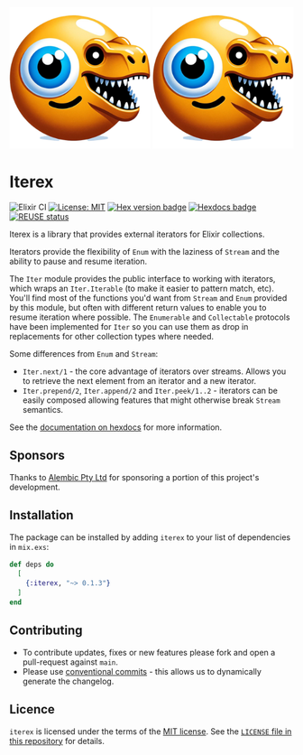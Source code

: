 <!--
SPDX-FileCopyrightText: 2023 Alembic Pty Ltd
SPDX-FileCopyrightText: 2023 James Harton
SPDX-FileCopyrightText: 2023 Zach Daniel

SPDX-License-Identifier: MIT
-->

<img src="https://github.com/ash-project/iterex/blob/main/logos/iterex-logo-small.png?raw=true#gh-light-mode-only" alt="Logo Light" width="250">
<img src="https://github.com/ash-project/iterex/blob/main/logos/iterex-logo-small.png?raw=true#gh-dark-mode-only" alt="Logo Dark" width="250">

# Iterex

![Elixir CI](https://github.com/ash-project/iterex/actions/workflows/elixir.yml/badge.svg)
[![License: MIT](https://img.shields.io/badge/License-MIT-yellow.svg)](https://opensource.org/licenses/MIT)
[![Hex version badge](https://img.shields.io/hexpm/v/iterex.svg)](https://hex.pm/packages/iterex)
[![Hexdocs badge](https://img.shields.io/badge/docs-hexdocs-purple)](https://hexdocs.pm/iterex)
[![REUSE status](https://api.reuse.software/badge/github.com/ash-project/iterex)](https://api.reuse.software/info/github.com/ash-project/iterex)

Iterex is a library that provides external iterators for Elixir collections.

Iterators provide the flexibility of `Enum` with the laziness of `Stream` and the ability to pause and resume iteration.

The `Iter` module provides the public interface to working with iterators, which wraps an `Iter.Iterable` (to make it easier to pattern match, etc). You'll find most of the functions you'd want from `Stream` and `Enum` provided by this module, but often with different return values to enable you to resume iteration where possible. The `Enumerable` and `Collectable` protocols have been implemented for `Iter` so you can use them as drop in replacements for other collection types where needed.

Some differences from `Enum` and `Stream`:

- `Iter.next/1` - the core advantage of iterators over streams. Allows you to retrieve the next element from an iterator and a new iterator.
- `Iter.prepend/2`, `Iter.append/2` and `Iter.peek/1..2` - iterators can be easily composed allowing features that might otherwise break `Stream` semantics.

See the [documentation on hexdocs](https://hexdocs.pm/iterex) for more information.

## Sponsors

Thanks to [Alembic Pty Ltd](https://alembic.com.au/) for sponsoring a portion of
this project's development.

## Installation

The package can be installed by adding `iterex` to your list of dependencies in `mix.exs`:

```elixir
def deps do
  [
    {:iterex, "~> 0.1.3"}
  ]
end
```

## Contributing

- To contribute updates, fixes or new features please fork and open a pull-request against `main`.
- Please use [conventional commits](https://www.conventionalcommits.org/en/v1.0.0/) - this allows us to dynamically generate the changelog.

## Licence

`iterex` is licensed under the terms of the [MIT license](https://opensource.org/licenses/MIT). See the [`LICENSE` file in this repository](https://github.com/ash-project/iterex/blob/main/LICENSE)
for details.
